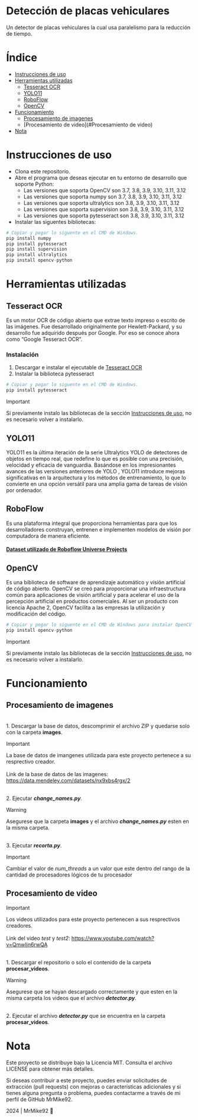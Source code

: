 # Detección de placas vehiculares
Un detector de placas vehiculares la cual usa paralelismo para la reducción de tiempo.

# Índice

* [Instrucciones de uso](#Instrucciones-de-uso)
* [Herramientas utilizadas](#Tegnologías-Utilizadas)
    * [Tesseract OCR](#Tesseract-OCR)
    * [YOLO11](#YOLO11)
    * [RoboFlow](#RoboFlow)
    * [OpenCV](#OpenCV)
* [Funcionamiento](#Funcionamiento)
    * [Procesamiento de imagenes](#Procesamiento-de-imagenes)
    * [Procesamiento de video](#Procesamiento de video)
* [Nota](#Nota)

# Instrucciones de uso

- Clona este repositorio.
- Abre el programa que deseas ejecutar en tu entorno de desarrollo que soporte Python:
    - Las versiones que soporta OpenCV son 3.7, 3.8, 3.9, 3.10, 3.11, 3.12
    - Las versiones que soporta numpy son 3.7, 3.8, 3.9, 3.10, 3.11, 3.12
    - Las versiones que soporta ultralytics son 3.8, 3.9, 3.10, 3.11, 3.12
    - Las versiones que soporta supervision son 3.8, 3.9, 3.10, 3.11, 3.12
    - Las versiones que soporta pytesseract son 3.8, 3.9, 3.10, 3.11, 3.12
- Instalar las siguentes bibliotecas:
```python
# Copiar y pegar lo siguente en el CMD de Windows.
pip install numpy
pip install pytesseract
pip install supervision
pip install ultralytics
pip install opencv-python
```

# Herramientas utilizadas

## Tesseract OCR

Es un motor OCR de código abierto que extrae texto impreso o escrito de las imágenes. Fue desarrollado originalmente por Hewlett-Packard, y su desarrollo fue adquirido después por Google. Por eso se conoce ahora como “Google Tesseract OCR”. 

### Instalación

1. Descargar e instalar el ejecutable de [Tesseract OCR](https://github.com/tesseract-ocr/tessdoc?tab=readme-ov-file#binaries)
2. Instalar la biblioteca pytesseract
```python
# Copiar y pegar lo siguente en el CMD de Windows.
pip install pytesseract
```

> [!IMPORTANT]
> Si previamente instalo las bibliotecas de la sección [Instrucciones de uso](#Instrucciones-de-uso), no es necesario volver a instalarlo.

## YOLO11

YOLO11 es la última iteración de la serie Ultralytics YOLO de detectores de objetos en tiempo real, que redefine lo que es posible con una precisión, velocidad y eficacia de vanguardia. Basándose en los impresionantes avances de las versiones anteriores de YOLO , YOLO11 introduce mejoras significativas en la arquitectura y los métodos de entrenamiento, lo que lo convierte en una opción versátil para una amplia gama de tareas de visión por ordenador.

## RoboFlow

Es una plataforma integral que proporciona herramientas para que los desarrolladores construyan, entrenen e implementen modelos de visión por computadora de manera eficiente.

#### [Dataset utilizado de Roboflow Universe Projects](https://universe.roboflow.com/roboflow-universe-projects/license-plate-recognition-rxg4e)

## OpenCV

Es una biblioteca de software de aprendizaje automático y visión artificial de código abierto. OpenCV se creó para proporcionar una infraestructura común para aplicaciones de visión artificial y para acelerar el uso de la percepción artificial en productos comerciales. Al ser un producto con licencia Apache 2, OpenCV facilita a las empresas la utilización y modificación del código.

```python
# Copiar y pegar lo siguente en el CMD de Windows para instalar OpenCV
pip install opencv-python
```

> [!IMPORTANT]
> Si previamente instalo las bibliotecas de la sección [Instrucciones de uso](#Instrucciones-de-uso), no es necesario volver a instalarlo.

# Funcionamiento
## Procesamiento de imagenes

<br> 1. Descargar la base de datos, descomprimir el archivo ZIP y quedarse solo con la carpeta **images**.

> [!IMPORTANT]
> La base de datos de imangenes utilizada para este proyecto pertenece a su resprectivo creador.
> <br><br>Link de la base de datos de las imagenes: https://data.mendeley.com/datasets/nx9xbs4rgx/2

<br> 2. Ejecutar ***change_names.py***.

> [!WARNING]
> Asegurese que la carpeta **images** y el archivo ***change_names.py*** esten en la misma carpeta.

<br> 3. Ejecutar ***recorta.py***.

> [!IMPORTANT]
> Cambiar el valor de *num_threads* a un valor que este dentro del rango de la cantidad de procesadores lógicos de tu procesador

## Procesamiento de video
> [!IMPORTANT]
> Los videos utilizados para este proyecto pertenecen a sus resprectivos creadores.
> <br><br>Link del video *test* y *test2*: https://www.youtube.com/watch?v=QmwIjn6rwQA

<br> 1. Descargar el repositorio o solo el contenido de la carpeta **procesar_videos**.

> [!WARNING]
> Asegurese que se hayan descargado correctamente y que esten en la misma carpeta los videos que el archivo ***detector.py***.

<br> 2. Ejecutar el archivo ***detector.py*** que se encuentra en la carpeta **procesar_videos**.

# Nota

Este proyecto se distribuye bajo la Licencia MIT. Consulta el archivo LICENSE para obtener más detalles.

Si deseas contribuir a este proyecto, puedes enviar solicitudes de extracción (pull requests) con mejoras o características adicionales y si tienes alguna pregunta o problema, puedes contactarme a través de mi perfil de GitHub MrMike92.

2024 | MrMike92 🐢